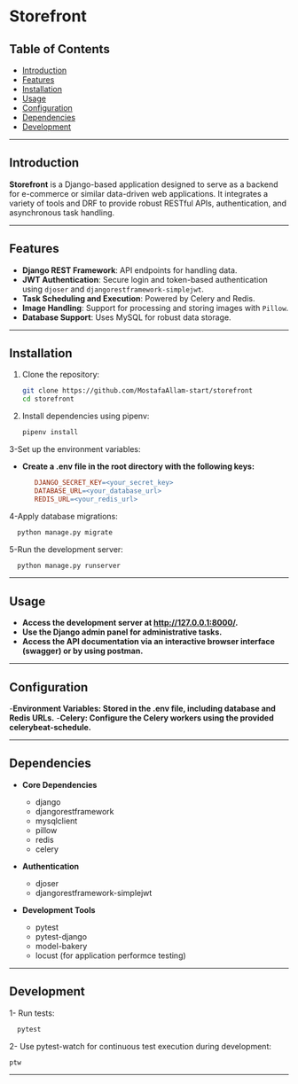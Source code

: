 # Storefront

## Table of Contents

- [Introduction](#introduction)
- [Features](#features)
- [Installation](#installation)
- [Usage](#usage)
- [Configuration](#configuration)
- [Dependencies](#dependencies)
- [Development](#development)
---

## Introduction

**Storefront** is a Django-based application designed to serve as a backend for e-commerce or similar data-driven web applications. It integrates a variety of tools and DRF to provide robust RESTful APIs, authentication, and asynchronous task handling.

---

## Features

- **Django REST Framework**: API endpoints for handling data.
- **JWT Authentication**: Secure login and token-based authentication using `djoser` and `djangorestframework-simplejwt`.
- **Task Scheduling and Execution**: Powered by Celery and Redis.
- **Image Handling**: Support for processing and storing images with `Pillow`.
- **Database Support**: Uses MySQL for robust data storage.

---

## Installation

1. Clone the repository:
   ```bash
   git clone https://github.com/MostafaAllam-start/storefront
   cd storefront
2. Install dependencies using pipenv:
   ```bash
   pipenv install
3-Set up the environment variables:
  - **Create a .env file in the root directory with the following keys:**
     ```makefile
        DJANGO_SECRET_KEY=<your_secret_key>
        DATABASE_URL=<your_database_url>
        REDIS_URL=<your_redis_url>
4-Apply database migrations:
  ```bash
    python manage.py migrate
  ```
5-Run the development server:
  ```bash
    python manage.py runserver
  ```

---

## Usage
  - **Access the development server at http://127.0.0.1:8000/.**
  - **Use the Django admin panel for administrative tasks.**
  - **Access the API documentation via an interactive browser interface (swagger) or by using postman.**

---

## Configuration
-**Environment Variables: Stored in the .env file, including database and Redis URLs.**
-**Celery: Configure the Celery workers using the provided celerybeat-schedule.**

---
## Dependencies
- **Core Dependencies**
  - django
  - djangorestframework
  - mysqlclient
  - pillow
  - redis
  - celery

- **Authentication**
  - djoser
  - djangorestframework-simplejwt
- **Development Tools**
  - pytest
  - pytest-django
  - model-bakery
  - locust (for application performce testing)

---

## Development
1- Run tests:
  ```bash
    pytest
  ```
2- Use pytest-watch for continuous test execution during development:
  ```bash
  ptw
  ```

---



